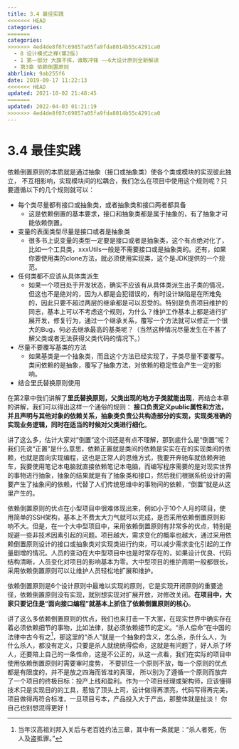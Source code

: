 ```yaml
---
title: 3.4 最佳实践
<<<<<<< HEAD
categories:
=======
categories: 
>>>>>>> 4ed4de8f07c69857a05fa9fda8014b55c4291ca0
  - 8 设计模式之禅(第2版)
  - 1 第一部分 大旗不挥，谁敢冲锋 ——6大设计原则全新解读
  - 第3章 依赖倒置原则
abbrlink: 9ab255f6
date: 2019-09-17 11:22:13
<<<<<<< HEAD
updated: 2021-10-02 21:48:45
=======
updated: 2022-04-03 01:21:19
>>>>>>> 4ed4de8f07c69857a05fa9fda8014b55c4291ca0
---
```

# 3.4 最佳实践 #
依赖倒置原则的本质就是通过抽象（接口或抽象类）使各个类或模块的实现彼此独立， 不互相影响，实现模块间的松耦合，我们怎么在项目中使用这个规则呢？只要遵循以下的几个规则就可以：
- 每个类尽量都有接口或抽象类，或者抽象类和接口两者都具备
  - 这是依赖倒置的基本要求，接口和抽象类都是属于抽象的，有了抽象才可能依赖倒置。
- 变量的表面类型尽量是接口或者是抽象类
  - 很多书上说变量的类型一定要是接口或者是抽象类，这个有点绝对化了，比如一个工具类，xxxUtils一般是不需要接口或是抽象类的。还有，如果你要使用类的clone方法，就必须使用实现类，这个是JDK提供的一个规范。
- 任何类都不应该从具体类派生
  - 如果一个项目处于开发状态，确实不应该有从具体类派生出子类的情况，但这也不是绝对的，因为人都是会犯错误的，有时设计缺陷是在所难免的，因此只要不超过两层的继承都是可以忍受的。特别是负责项目维护的同志，基本上可以不考虑这个规则，为什么？维护工作基本上都是进行扩展开发，修复行为，通过一个继承关系，覆写一个方法就可以修正一个很大的Bug，何必去继承最高的基类呢？（当然这种情况尽量发生在不甚了解父类或者无法获得父类代码的情况下。）
- 尽量不要覆写基类的方法
  - 如果基类是一个抽象类，而且这个方法已经实现了，子类尽量不要覆写。类间依赖的是抽象，覆写了抽象方法，对依赖的稳定性会产生一定的影响。
- 结合里氏替换原则使用

在第2章中我们讲解了**里氏替换原则，父类出现的地方子类就能出现**，再结合本章的讲解，我们可以得出这样一个通俗的规则： **接口负责定义public属性和方法，并且声明与其他对象的依赖关系，抽象类负责公共构造部分的实现，实现类准确的实现业务逻辑，同时在适当的时候对父类进行细化**。

讲了这么多，估计大家对“倒置”这个词还是有点不理解，那到底什么是“倒置”呢？我们先说“正置”是什么意思，依赖正置就是类间的依赖是实实在在的实现类间的依赖，也就是面向实现编程，这也是正常人的思维方式，我要开奔驰车就依赖奔驰车，我要使用笔记本电脑就直接依赖笔记本电脑，而编写程序需要的是对现实世界的事物进行抽象，抽象的结果就是有了抽象类和接口，然后我们根据系统设计的需要产生了抽象间的依赖，代替了人们传统思维中的事物间的依赖，“倒置”就是从这里产生的。

依赖倒置原则的优点在小型项目中很难体现出来，例如小于10个人月的项目，使用简单的SSH架构，基本上不费太大力气就可以完成，是否采用依赖倒置原则影响不大。但是，在一个大中型项目中，采用依赖倒置原则有非常多的优点，特别是规避一些非技术因素引起的问题。项目越大，需求变化的概率也越大，通过采用依赖倒置原则设计的接口或抽象类对实现类进行约束，可以减少需求变化引起的工作量剧增的情况。人员的变动在大中型项目中也是时常存在的，如果设计优良、代码结构清晰，人员变化对项目的影响基本为零。大中型项目的维护周期一般都很长，采用依赖倒置原则可以让维护人员轻松地扩展和维护。

依赖倒置原则是6个设计原则中最难以实现的原则，它是实现开闭原则的重要途径，依赖倒置原则没有实现，就别想实现对扩展开放，对修改关闭。**在项目中，大家只要记住是“面向接口编程”就基本上抓住了依赖倒置原则的核心**。

讲了这么多依赖倒置原则的优点，我们也来打击一下大家，在现实世界中确实存在着必须依赖细节的事物，比如法律，就必须依赖细节的定义。“杀人偿命”在中国的法律中古今有之[^1]，那这里的“杀人”就是一个抽象的含义，怎么杀，杀什么人，为什么杀人，都没有定义，只要是杀人就统统得偿命，这就是有问题了，好人杀了坏人，还要陪上自己的一条性命，这是不公正的，从这一点看，我们在实际的项目中使用依赖倒置原则时需要审时度势， 不要抓住一个原则不放，每一个原则的优点都是有限度的，并不是放之四海而皆准的真理， 所以别为了遵循一个原则而放弃了一个项目的终极目标：投产上线和盈利。作为一个项目经理或架构师，应该懂得技术只是实现目的的工具，惹恼了顶头上司，设计做得再漂亮，代码写得再完美，项目做得再符合标准，一旦项目亏本，产品投入大于产出，那整体就是扯淡！ 你自己也别想混得更好！

[^1]: 当年汉高祖刘邦入关后与老百姓约法三章，其中有一条就是：“杀人者死，伤人及盗抵罪。”
